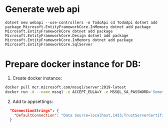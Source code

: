 # Generate web api
`
dotnet new webapi --use-controllers -o TodoApi
cd TodoApi
dotnet add package Microsoft.EntityFrameworkCore.InMemory
dotnet add package Microsoft.EntityFrameworkCore
dotnet add package Microsoft.EntityFrameworkCore.Design
dotnet add package Microsoft.EntityFrameworkCore.InMemory
dotnet add package Microsoft.EntityFrameworkCore.SqlServer
`

# Prepare docker instance for DB:

1. Create docker instance:

```bash
docker pull mcr.microsoft.com/mssql/server:2019-latest
docker run -d --name mssql -e ACCEPT_EULA=Y -e MSSQL_SA_PASSWORD='Something$ecur3!' -v ~/docker/mssql:/var/opt/mssql -p 1433:1433 --restart unless-stopped mcr.microsoft.com/mssql/server:2019-latest
```

2. Add to appsettings: 
```json
  "ConnectionStrings": {
    "DefaultConnection": "Data Source=localhost,1433;TrustServerCertificate=true;User ID=sa;Password=Something$ecur3!;"
  }
```
